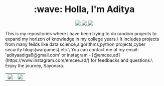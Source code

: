 <h1 align="center">:wave: Holla, I'm Aditya</h1>

<p align="center">
  <a href="https://github.com/aditya-adiga">
    <img src="https://img.shields.io/badge/aditya/-adiga-100000?style=for-the-badge&logo=github&logoColor=white">
   <a/>
  <a href="https://www.linkedin.com/in/aditya-adiga-a243631a1/">
    <img src="https://img.shields.io/badge/aditya/-adiga-0077B5?style=for-the-badge&logo=linkedin&logoColor=white">
  <a/>
   <a href="https://www.instagram.com/emcee.ad/">
    <img src="https://img.shields.io/badge/@emcee.ad-E4405F?style=for-the-badge&logo=instagram&logoColor=white">
  <a/>
</p>
This is my repositories where i have been trying to do random projects to expand my horizon of knowledge in my college years.\
It includes projects from many feilds like data science,algorithms,python projects,cyber security blogs(wargames),etc.\
You can contact me at my email- 'adityaadiga6@gmail.com' or instagram - [@emcee.ad](https://www.instagram.com/emcee.ad/) for feedbacks and questions.\
Enjoy the journey, Sayonara.

<table align="center" cellspacing="0" cellpadding="0" border="0">
  <tr>
    <td>
      <a href="https://github.com/aditya-adiga">
        <img src="https://github-readme-stats.vercel.app/api?username=aditya-adiga&show_icons=true&include_all_commits=true&theme=tokyonight">
      <a/>
    </td>
    <td>
      <a href="https://github.com/aditya-adiga">
        <img src="https://github-readme-stats.vercel.app/api/top-langs/?username=aditya-adiga&layout=compact&theme=tokyonight">
      <a/>
    </td>
   </tr>
</table>
